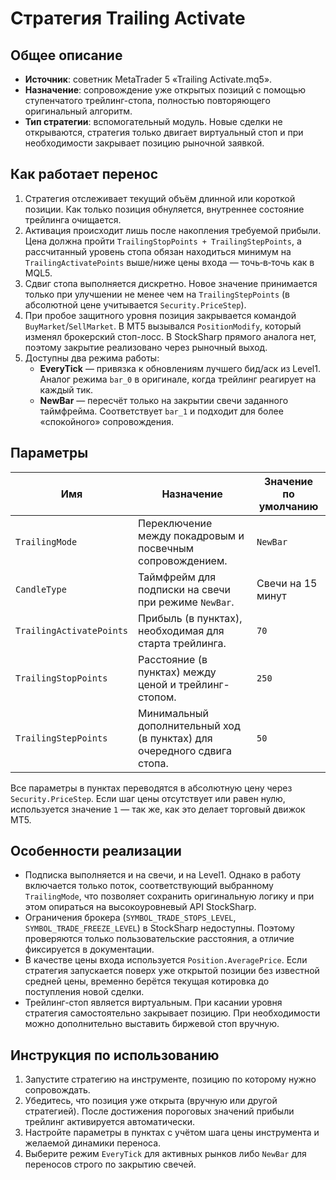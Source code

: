 # Стратегия Trailing Activate

## Общее описание
- **Источник**: советник MetaTrader 5 «Trailing Activate.mq5».
- **Назначение**: сопровождение уже открытых позиций с помощью ступенчатого трейлинг-стопа, полностью повторяющего оригинальный алгоритм.
- **Тип стратегии**: вспомогательный модуль. Новые сделки не открываются, стратегия только двигает виртуальный стоп и при необходимости закрывает позицию рыночной заявкой.

## Как работает перенос
1. Стратегия отслеживает текущий объём длинной или короткой позиции. Как только позиция обнуляется, внутреннее состояние трейлинга очищается.
2. Активация происходит лишь после накопления требуемой прибыли. Цена должна пройти `TrailingStopPoints + TrailingStepPoints`, а рассчитанный уровень стопа обязан находиться минимум на `TrailingActivatePoints` выше/ниже цены входа — точь‑в‑точь как в MQL5.
3. Сдвиг стопа выполняется дискретно. Новое значение принимается только при улучшении не менее чем на `TrailingStepPoints` (в абсолютной цене учитывается `Security.PriceStep`).
4. При пробое защитного уровня позиция закрывается командой `BuyMarket`/`SellMarket`. В MT5 вызывался `PositionModify`, который изменял брокерский стоп-лосс. В StockSharp прямого аналога нет, поэтому закрытие реализовано через рыночный выход.
5. Доступны два режима работы:
   - **EveryTick** — привязка к обновлениям лучшего бид/аск из Level1. Аналог режима `bar_0` в оригинале, когда трейлинг реагирует на каждый тик.
   - **NewBar** — пересчёт только на закрытии свечи заданного таймфрейма. Соответствует `bar_1` и подходит для более «спокойного» сопровождения.

## Параметры
| Имя | Назначение | Значение по умолчанию |
| --- | ---------- | --------------------- |
| `TrailingMode` | Переключение между покадровым и посвечным сопровождением. | `NewBar` |
| `CandleType` | Таймфрейм для подписки на свечи при режиме `NewBar`. | Свечи на 15 минут |
| `TrailingActivatePoints` | Прибыль (в пунктах), необходимая для старта трейлинга. | `70` |
| `TrailingStopPoints` | Расстояние (в пунктах) между ценой и трейлинг-стопом. | `250` |
| `TrailingStepPoints` | Минимальный дополнительный ход (в пунктах) для очередного сдвига стопа. | `50` |

Все параметры в пунктах переводятся в абсолютную цену через `Security.PriceStep`. Если шаг цены отсутствует или равен нулю, используется значение `1` — так же, как это делает торговый движок MT5.

## Особенности реализации
- Подписка выполняется и на свечи, и на Level1. Однако в работу включается только поток, соответствующий выбранному `TrailingMode`, что позволяет сохранить оригинальную логику и при этом опираться на высокоуровневый API StockSharp.
- Ограничения брокера (`SYMBOL_TRADE_STOPS_LEVEL`, `SYMBOL_TRADE_FREEZE_LEVEL`) в StockSharp недоступны. Поэтому проверяются только пользовательские расстояния, а отличие фиксируется в документации.
- В качестве цены входа используется `Position.AveragePrice`. Если стратегия запускается поверх уже открытой позиции без известной средней цены, временно берётся текущая котировка до поступления новой сделки.
- Трейлинг-стоп является виртуальным. При касании уровня стратегия самостоятельно закрывает позицию. При необходимости можно дополнительно выставить биржевой стоп вручную.

## Инструкция по использованию
1. Запустите стратегию на инструменте, позицию по которому нужно сопровождать.
2. Убедитесь, что позиция уже открыта (вручную или другой стратегией). После достижения пороговых значений прибыли трейлинг активируется автоматически.
3. Настройте параметры в пунктах с учётом шага цены инструмента и желаемой динамики переноса.
4. Выберите режим `EveryTick` для активных рынков либо `NewBar` для переносов строго по закрытию свечей.
